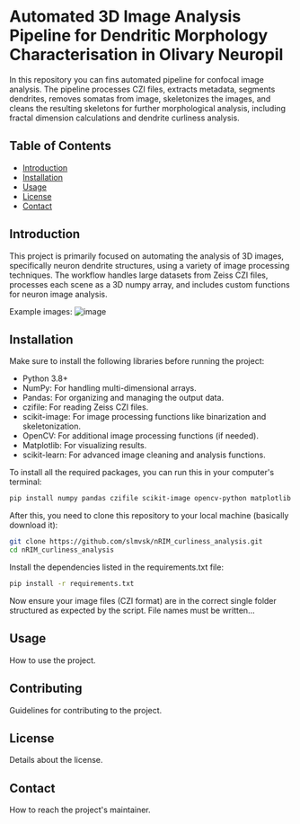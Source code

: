 # Automated 3D Image Analysis Pipeline for Dendritic Morphology Characterisation in Olivary Neuropil 

In this repository you can fins automated pipeline for confocal image analysis. 
The pipeline processes CZI files, extracts metadata, segments dendrites, removes somatas from image, skeletonizes the images, and cleans the resulting skeletons for further morphological analysis, 
including fractal dimension calculations and dendrite curliness analysis.

## Table of Contents

- [Introduction](#introduction)
- [Installation](#installation)
- [Usage](#usage)
- [License](#license)
- [Contact](#contact)

## Introduction

This project is primarily focused on automating the analysis of 3D images, specifically neuron dendrite structures, using a variety of image processing techniques. 
The workflow handles large datasets from Zeiss CZI files, processes each scene as a 3D numpy array, and includes custom functions for neuron image analysis.

Example images: 
![image](https://github.com/user-attachments/assets/1e60087e-0b71-4684-82eb-b6ded36cc806)




## Installation

Make sure to install the following libraries before running the project:
-	Python 3.8+
- NumPy: For handling multi-dimensional arrays.
-	Pandas: For organizing and managing the output data.
-	czifile: For reading Zeiss CZI files.
-	scikit-image: For image processing functions like binarization and skeletonization.
-	OpenCV: For additional image processing functions (if needed).
-	Matplotlib: For visualizing results.
-	scikit-learn: For advanced image cleaning and analysis functions.

To install all the required packages, you can run this in your computer's terminal:

```bash
pip install numpy pandas czifile scikit-image opencv-python matplotlib scikit-learn
```
After this, you need to clone this repository to your local machine (basically download it):

```bash
git clone https://github.com/slmvsk/nRIM_curliness_analysis.git
cd nRIM_curliness_analysis
```
Install the dependencies listed in the requirements.txt file:

```bash
pip install -r requirements.txt
```

Now ensure your image files (CZI format) are in the correct single folder structured as expected by the script. File names must be written...


## Usage


How to use the project.

## Contributing

Guidelines for contributing to the project.

## License

Details about the license.

## Contact

How to reach the project's maintainer.
